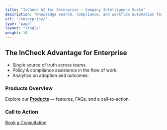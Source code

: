```yaml
---
title: "InCheck AI for Enterprise — Company Intelligence Suite"
description: "Knowledge search, compliance, and workflow automation for organizations."
url: "/enterprise/"
type: "page"
layout: "single"
weight: 10
---
```


## The InCheck Advantage for Enterprise
- Single source of truth across teams.
- Policy & compliance assistance in the flow of work.
- Analytics on adoption and outcomes.

### Products Overview
Explore our **[Products](/products/)** — features, FAQs, and a call-to-action.

### Call to Action
[Book a Consultation](/contact/?audience=enterprise)
